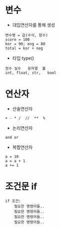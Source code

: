 # 변수
- 대입연산자를 통해 생성
```
변수명 = 값(수식, 함수)
score = 100
kor = 90; eng = 80
total = kor + neg
```
- 타입  type()
```
정수 실수   문자열  불
int, float, str,   bool
```
# 연산자
- 산술연산자
```
+ - * /  //  **  %
```
- 논리연산자
```
and or
```
- 복합연산자
```
a = 10
a = a + 1  
a += 1
```
# 조건문  if
```
if 조건:
    필요한 명령어들..
    필요한 명령어들..
    필요한 명령어들..
    필요한 명령어들..
```
